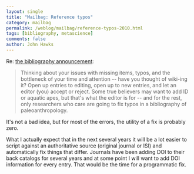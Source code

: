 ```yaml
---
layout: single 
title: "Mailbag: Reference typos" 
category: mailbag
permalink: /weblog/mailbag/reference-typos-2010.html
tags: [bibliography, metascience] 
comments: false 
author: John Hawks 
---
```


Re: <a href="http://johnhawks.net/weblog/site/biblio-announcement-2010.html">the bibliography announcement</a>: 

<blockquote>Thinking about your issues with missing items, typos, and the
bottleneck of your time and attention -- have you thought of wiki-ing
it? Open up entries to editing, open up to new entries, and let an
editor (you) accept or reject.  Some true believers may want to add ID
or aquatic apes, but that's what the editor is for  -- and for the
rest, only researchers who care are going to fix typos in a
bibliography of paleoanthropology.</blockquote>


It's not a bad idea, but for most of the errors, the utility of a fix is probably zero.

What I actually expect that in the next several years it will be a lot easier to script against an authoritative source (original journal or ISI) and automatically fix things that differ. Journals have been adding DOI to their back catalogs for several years and at some point I will want to add DOI information for every entry. That would be the time for a programmatic fix. 


